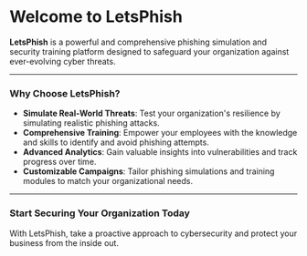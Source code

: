 # Welcome to LetsPhish

**LetsPhish** is a powerful and comprehensive phishing simulation and security training platform designed to safeguard your organization against ever-evolving cyber threats.

---

### Why Choose LetsPhish?

- **Simulate Real-World Threats**: Test your organization's resilience by simulating realistic phishing attacks.
- **Comprehensive Training**: Empower your employees with the knowledge and skills to identify and avoid phishing attempts.
- **Advanced Analytics**: Gain valuable insights into vulnerabilities and track progress over time.
- **Customizable Campaigns**: Tailor phishing simulations and training modules to match your organizational needs.

---

### Start Securing Your Organization Today

With LetsPhish, take a proactive approach to cybersecurity and protect your business from the inside out.
